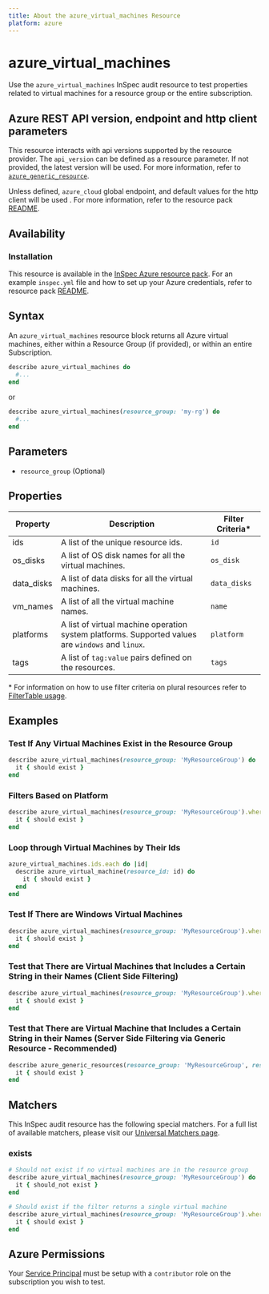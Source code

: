 ```yaml
---
title: About the azure_virtual_machines Resource
platform: azure
---
```


# azure_virtual_machines

Use the `azure_virtual_machines` InSpec audit resource to test properties related to virtual machines for a resource group or the entire subscription.

## Azure REST API version, endpoint and http client parameters

This resource interacts with api versions supported by the resource provider.
The `api_version` can be defined as a resource parameter.
If not provided, the latest version will be used.
For more information, refer to [`azure_generic_resource`](azure_generic_resource.md).

Unless defined, `azure_cloud` global endpoint, and default values for the http client will be used .
For more information, refer to the resource pack [README](../../README.md). 

## Availability

### Installation

This resource is available in the [InSpec Azure resource pack](https://github.com/inspec/inspec-azure). 
For an example `inspec.yml` file and how to set up your Azure credentials, refer to resource pack [README](../../README.md#Service-Principal).

## Syntax

An `azure_virtual_machines` resource block returns all Azure virtual machines, either within a Resource Group (if provided), or within an entire Subscription.
```ruby
describe azure_virtual_machines do
  #...
end
```
or
```ruby
describe azure_virtual_machines(resource_group: 'my-rg') do
  #...
end
```
## Parameters

- `resource_group` (Optional)

## Properties

|Property       | Description                                                                          | Filter Criteria<superscript>*</superscript> |
|---------------|--------------------------------------------------------------------------------------|-----------------|
| ids           | A list of the unique resource ids.                                                   | `id`            |
| os_disks      | A list of OS disk names for all the virtual machines.                                | `os_disk`       |
| data_disks    | A list of data disks for all the virtual machines.                                   | `data_disks`    |
| vm_names      | A list of all the virtual machine names.                                             | `name`          |
| platforms     | A list of virtual machine operation system platforms. Supported values are `windows` and `linux`.| `platform`|
| tags          | A list of `tag:value` pairs defined on the resources.                                | `tags`          |
  
<superscript>*</superscript> For information on how to use filter criteria on plural resources refer to [FilterTable usage](https://github.com/inspec/inspec/blob/master/docs/dev/filtertable-usage.md#a-where-method-you-can-call-with-hash-params-with-loose-matching).
  
## Examples

### Test If Any Virtual Machines Exist in the Resource Group
```ruby
describe azure_virtual_machines(resource_group: 'MyResourceGroup') do
  it { should exist }
end
```
### Filters Based on Platform
```ruby
describe azure_virtual_machines(resource_group: 'MyResourceGroup').where(platform: 'windows') do
  it { should exist }
end
```   
### Loop through Virtual Machines by Their Ids  
```ruby
azure_virtual_machines.ids.each do |id|
  describe azure_virtual_machine(resource_id: id) do
    it { should exist }
  end
end  
``` 
### Test If There are Windows Virtual Machines     
```ruby
describe azure_virtual_machines(resource_group: 'MyResourceGroup').where(platform: 'windows') do
  it { should exist }
end
```    
### Test that There are Virtual Machines that Includes a Certain String in their Names (Client Side Filtering)   
```ruby
describe azure_virtual_machines(resource_group: 'MyResourceGroup').where { name.include?('WindowsVm') } do
  it { should exist }
end
```    
### Test that There are Virtual Machine that Includes a Certain String in their Names (Server Side Filtering via Generic Resource - Recommended)   
```ruby
describe azure_generic_resources(resource_group: 'MyResourceGroup', resource_provider: 'Microsoft.Compute/virtualMachine', substring_of_name: 'WindowsVm') do
  it { should exist }
end
```
## Matchers

This InSpec audit resource has the following special matchers. For a full list of available matchers, please visit our [Universal Matchers page](https://www.inspec.io/docs/reference/matchers/).

### exists
```ruby
# Should not exist if no virtual machines are in the resource group
describe azure_virtual_machines(resource_group: 'MyResourceGroup') do
  it { should_not exist }
end

# Should exist if the filter returns a single virtual machine
describe azure_virtual_machines(resource_group: 'MyResourceGroup').where(platform: 'windows') do
  it { should exist }
end
```
## Azure Permissions

Your [Service Principal](https://docs.microsoft.com/en-us/azure/azure-resource-manager/resource-group-create-service-principal-portal) must be setup with a `contributor` role on the subscription you wish to test.
